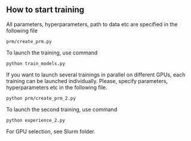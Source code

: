 ## How to start training

All parameters, hyperparameters, path to data etc are specified in the following file

```
prm/create_prm.py
```

To launch the training, use command

```
python train_models.py
```

If you want to launch several trainings in parallel on different GPUs, each training can be launched individually. Please, specify parameters, hyperparameters etc in the following file. 

```
python prm/create_prm_2.py
```

To launch the second training, use command

```
python experience_2.py
```

For GPU selection, see Slurm folder.